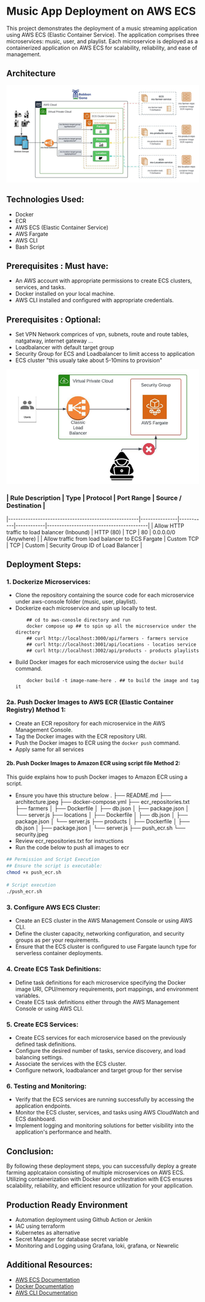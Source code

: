 # Music App Deployment on AWS ECS

This project demonstrates the deployment of a music streaming application using AWS ECS (Elastic Container Service). The application comprises three microservices: music, user, and playlist. Each microservice is deployed as a containerized application on AWS ECS for scalability, reliability, and ease of management.

## Architecture

![Architecture diagram](./architecture.jpeg)

## Technologies Used:
-   Docker
-   ECR
-   AWS ECS (Elastic Container Service)
-   AWS Fargate
-   AWS CLI
-   Bash Script


## Prerequisites : Must have:
- An AWS account with appropriate permissions to create ECS clusters, services, and tasks.
- Docker installed on your local machine.
- AWS CLI installed and configured with appropriate credentials.

## Prerequisites : Optional:
- Set VPN Network comprices of vpn, subnets, route and route tables, natgatway, internet gateway ...
- Loadbalancer with default target group
- Security Group for ECS and Loadbalancer to limit access to application
- ECS cluster "this usualy take about 5-10mins to provision"

![Architecture diagram](./security.jpeg)

### | Rule Description                                    | Type          | Protocol  | Port Range | Source / Destination                     |
|-----------------------------------------------------|---------------|-----------|------------|-----------------------------------------|
| Allow HTTP traffic to load balancer (Inbound)      | HTTP (80)     | TCP       | 80         | 0.0.0.0/0 (Anywhere)                    |
| Allow traffic from load balancer to ECS Fargate    | Custom TCP    | TCP       | Custom     | Security Group ID of Load Balancer      |



## Deployment Steps:

### 1. Dockerize Microservices:
- Clone the repository containing the source code for each microservice  under aws-console folder (music, user, playlist).
- Dockerize each microservice and spin up locally to test.
    ```shell
        ## cd to aws-conosle directory and run 
        docker compose up ## to spin up all the microservice under the directory
        ## curl http://localhost:3000/api/farmers - farmers service
        ## curl http://localhost:3001/api/locations - locatios service
        ## curl http://localhost:3002/api/products - products playlists
    ```
- Build Docker images for each microservice using the `docker build` command.
    ```shell
        docker build -t image-name-here . ## to build the image and tag it
    ```

### 2a. Push Docker Images to AWS ECR (Elastic Container Registry) Method 1:
- Create an ECR repository for each microservice in the AWS Management Console.
- Tag the Docker images with the ECR repository URI.
- Push the Docker images to ECR using the `docker push` command.
- Apply same for all services

#### 2b. Push Docker Images to Amazon ECR using script file Method 2:
This guide explains how to push Docker images to Amazon ECR using a script.
- Ensure you have this structure below
.
├── README.md
├── architecture.jpeg
├── docker-compose.yml
├── ecr_repositories.txt
├── farmers
│ ├── Dockerfile
│ ├── db.json
│ ├── package.json
│ └── server.js
├── locations
│ ├── Dockerfile
│ ├── db.json
│ ├── package.json
│ └── server.js
├── products
│ ├── Dockerfile
│ ├── db.json
│ ├── package.json
│ └── server.js
├── push_ecr.sh
└── security.jpeg
- Review ecr_repositories.txt for instructions
- Run the code below to push all images to ecr
``` bash
## Permission and Script Execution
## Ensure the script is executable:
chmod +x push_ecr.sh

# Script execution
./push_ecr.sh
```


### 3. Configure AWS ECS Cluster:
- Create an ECS cluster in the AWS Management Console or using AWS CLI.
- Define the cluster capacity, networking configuration, and security groups as per your requirements.
- Ensure that the ECS cluster is configured to use Fargate launch type for serverless container deployments.

### 4. Create ECS Task Definitions:
- Define task definitions for each microservice specifying the Docker image URI, CPU/memory requirements, port mappings, and environment variables.
- Create ECS task definitions either through the AWS Management Console or using AWS CLI.

### 5. Create ECS Services:
- Create ECS services for each microservice based on the previously defined task definitions.
- Configure the desired number of tasks, service discovery, and load balancing settings.
- Associate the services with the ECS cluster.
- Configure network, loadbalancer and target group for ther servise

### 6. Testing and Monitoring:
- Verify that the ECS services are running successfully by accessing the application endpoints.
- Monitor the ECS cluster, services, and tasks using AWS CloudWatch and ECS dashboard.
- Implement logging and monitoring solutions for better visibility into the application's performance and health.

## Conclusion:
By following these deployment steps, you can successfully deploy a greate farming applcataion consisting of multiple microservices on AWS ECS. Utilizing containerization with Docker and orchestration with ECS ensures scalability, reliability, and efficient resource utilization for your application.

## Production Ready Environment
- Automation deployment using Github Action or Jenkin
- IAC using terraform 
- Kubernetes as alternative
- Secret Manager for database secret variable
- Monitoring and Logging using Grafana, loki, grafana, or Newrelic

## Additional Resources:
- [AWS ECS Documentation](https://docs.aws.amazon.com/ecs/)
- [Docker Documentation](https://docs.docker.com/)
- [AWS CLI Documentation](https://awscli.amazonaws.com/v2/documentation/api/latest/index.html)
